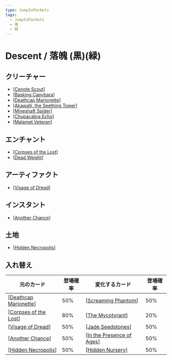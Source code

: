 ```yaml
---
type: JumpInPackets
tags:
  - JumpInPackets
  - 黒
  - 緑
---
```

# Descent / 落魄 (黒)(緑)

## クリーチャー

* [[Cenote Scout]]
* [[Basking Capybara]]
* [[Deathcap Marionette]]
* [[Akawalli, the Seething Tower]]
* [[Mineshaft Spider]]
* [[Chupacabra Echo]]
* [[Malamet Veteran]]

## エンチャント

* [[Corpses of the Lost]]
* [[Dead Weight]]

## アーティファクト

* [[Visage of Dread]]

## インスタント

* [[Another Chance]]

## 土地

* [[Hidden Necropolis]]

## 入れ替え

| 元のカード              | 登場確率 | 変化するカード              | 登場確率 |
| ----------------------- | -------- | --------------------------- | -------- |
| [[Deathcap Marionette]] | 50%      | [[Screaming Phantom]]       | 50%      |
| [[Corpses of the Lost]] | 80%      | [[The Mycotyrant]]          | 20%      |
| [[Visage of Dread]]     | 50%      | [[Jade Seedstones]]         | 50%      |
| [[Another Chance]]      | 50%      | [[In the Presence of Ages]] | 50%      |
| [[Hidden Necropolis]]   | 50%      | [[Hidden Nursery]]          | 50%      |

[//begin]: # "Autogenerated link references for markdown compatibility"
[Cenote Scout]: <../../Cards/Creatures/Cenote Scout.md> "Cenote Scout / 陥没穴の偵察 (緑) 1/1"
[Basking Capybara]: <../../Cards/Creatures/Basking Capybara.md> "Basking Capybara / 日を浴びるカピバラ (1)(緑) 1/3"
[Deathcap Marionette]: <../../Cards/Creatures/Deathcap Marionette.md> "Deathcap Marionette / 死天狗茸の操り人形 (1)(黒) 1/1"
[Akawalli, the Seething Tower]: <../../Cards/Creatures/Akawalli%2C the Seething Tower.md> "Akawalli, the Seething Tower / 煮えたぎる塔、アカワリ (1)(黒)(緑) 3/3"
[Mineshaft Spider]: <../../Cards/Creatures/Mineshaft Spider.md> "Mineshaft Spider / 竪坑の蜘蛛 (3)(緑) 3/4"
[Chupacabra Echo]: <../../Cards/Creatures/Chupacabra Echo.md> "Chupacabra Echo / チュパカブラの残響 (2)(黒)(黒) 3/2"
[Malamet Veteran]: <../../Cards/Creatures/Malamet Veteran.md> "Malamet Veteran / マラメトの古参兵 (4)(緑) 5/4"
[Corpses of the Lost]: <../../Cards/Enchantments/Corpses of the Lost.md> "Corpses of the Lost / 迷いし者の骸 (2)(黒)"
[Dead Weight]: <../../Cards/Enchantments/Dead Weight.md> "Dead Weight / 死の重み (黒)"
[Visage of Dread]: <../../Cards/Artifacts/Visage of Dread.md> "Visage of Dread / 戦慄の容貌 (1)(黒)"
[Another Chance]: <../../Cards/Instants/Another Chance.md> "Another Chance / 更なるチャンス (2)(黒)"
[Hidden Necropolis]: <../../Cards/Lands/Hidden Necropolis.md> "Hidden Necropolis / 隠された死滅都市"
[Screaming Phantom]: <../../Cards/Creatures/Screaming Phantom.md> "Screaming Phantom / 泣き叫ぶ幻影 (2)(黒) 2/2"
[The Mycotyrant]: <../../Cards/Creatures/The Mycotyrant.md> "The Mycotyrant / 帝王マイコイド (1)(黒)(緑) */*"
[Jade Seedstones]: <../../Cards/Artifacts/Jade Seedstones.md> "Jade Seedstones / 翡翠の種石 (3)(緑)"
[In the Presence of Ages]: <../../Cards/Instants/In the Presence of Ages.md> "In the Presence of Ages / 歴史との対峙 (2)(緑)"
[Hidden Nursery]: <../../Cards/Lands/Hidden Nursery.md> "Hidden Nursery / 隠された生育場"
[//end]: # "Autogenerated link references"
